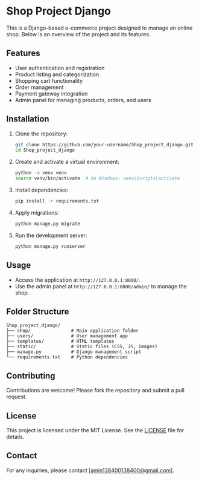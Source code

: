 # Shop Project Django

This is a Django-based e-commerce project designed to manage an online shop. Below is an overview of the project and its features.

## Features

- User authentication and registration
- Product listing and categorization
- Shopping cart functionality
- Order management
- Payment gateway integration
- Admin panel for managing products, orders, and users

## Installation

1. Clone the repository:
    ```bash
    git clone https://github.com/your-username/Shop_project_django.git
    cd Shop_project_django
    ```

2. Create and activate a virtual environment:
    ```bash
    python -m venv venv
    source venv/bin/activate  # On Windows: venv\Scripts\activate
    ```

3. Install dependencies:
    ```bash
    pip install -r requirements.txt
    ```

4. Apply migrations:
    ```bash
    python manage.py migrate
    ```

5. Run the development server:
    ```bash
    python manage.py runserver
    ```

## Usage

- Access the application at `http://127.0.0.1:8000/`.
- Use the admin panel at `http://127.0.0.1:8000/admin/` to manage the shop.

## Folder Structure

```
Shop_project_django/
├── shop/               # Main application folder
├── users/              # User management app
├── templates/          # HTML templates
├── static/             # Static files (CSS, JS, images)
├── manage.py           # Django management script
└── requirements.txt    # Python dependencies
```

## Contributing

Contributions are welcome! Please fork the repository and submit a pull request.

## License

This project is licensed under the MIT License. See the [LICENSE](LICENSE) file for details.

## Contact

For any inquiries, please contact [amin138400138400@gmail.com].